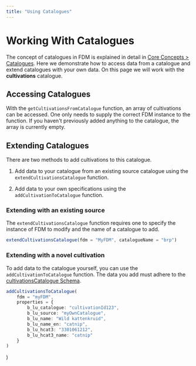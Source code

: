 ```yaml
---
title: "Using Catalogues"
---
```


# Working With Catalogues
The concept of catalogues in FDM is explained in detail in [Core Concepts > Catalogues](./033-Catalogues.md). Here we demonstrate how to access data from a catalogue and extend catalogues with your own data. On this page we will work with the **cultivations** catalogue.


## Accessing Catalogues
With the ``getCultivationsFromCatalogue`` function, an array of cultivations can be accessed. One only needs to supply the correct FDM instance to the function. If you haven't previously added anything to the catalogue, the array is currently empty.

## Extending Catalogues
There are two methods to add cultivations to this catalogue.

1. Add data to your catalogue from an existing source catalogue using the ``extendCultivationsCatalogue`` function.	

2. Add data to your own specifications using the ``addCultivationToCatalogue`` function.

### Extending with an existing source
The ``extendCultivationsCatalogue`` function requires one to specify the instance of FDM to modify and the name of a catalogue to add.

```typescript title="Example of extending your catalogue with the brp catalogue"
extendCultivationsCatalogue(fdm = "MyFDM", catalogueName = "brp")
```

### Extending with a novel cultivation
To add data to the catalogue yourself, you can use the ``addCultivationToCatalogue`` function. The data you add must adhere to the [cultivationsCatalogue Schema](../03-Core%20concepts/032-Schema.md#cultivationscatalogue "Table of the cultivationsCatalogue").

```typescript title= "Example of extending your catalogue with a cultivation of your specifications"
addCultivationsToCatalogue(
    fdm = "myFDM",
    properties = {
        b_lu_catalogue: "cultivationId123",
        b_lu_source: "myOwnCatalogue",
        b_lu_name: "Wild kattenkruid",
        b_lu_name_en: "catnip",
        b_lu_hcat3: "3301061212",
        b_lu_hcat3_name: "catnip"
    }
)
```

)
